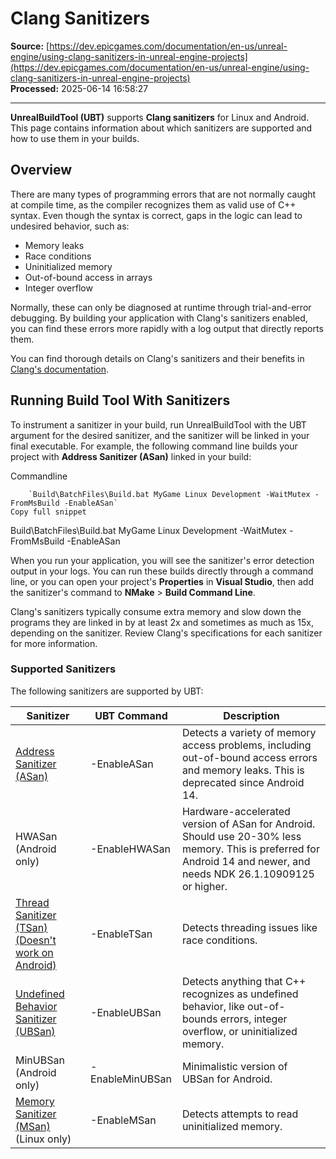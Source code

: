 # Clang Sanitizers

**Source:** [https://dev.epicgames.com/documentation/en-us/unreal-engine/using-clang-sanitizers-in-unreal-engine-projects](https://dev.epicgames.com/documentation/en-us/unreal-engine/using-clang-sanitizers-in-unreal-engine-projects)  
**Processed:** 2025-06-14 16:58:27

---

**UnrealBuildTool (UBT)** supports **Clang sanitizers** for Linux and Android. This page contains information about which sanitizers are supported and how to use them in your builds.

## Overview

There are many types of programming errors that are not normally caught at compile time, as the compiler recognizes them as valid use of C++ syntax. Even though the syntax is correct, gaps in the logic can lead to undesired behavior, such as:

-   Memory leaks
-   Race conditions
-   Uninitialized memory
-   Out-of-bound access in arrays
-   Integer overflow

Normally, these can only be diagnosed at runtime through trial-and-error debugging. By building your application with Clang's sanitizers enabled, you can find these errors more rapidly with a log output that directly reports them.

You can find thorough details on Clang's sanitizers and their benefits in [Clang's documentation](https://clang.llvm.org/docs/index.html).

## Running Build Tool With Sanitizers

To instrument a sanitizer in your build, run UnrealBuildTool with the UBT argument for the desired sanitizer, and the sanitizer will be linked in your final executable. For example, the following command line builds your project with **Address Sanitizer (ASan)** linked in your build:

Commandline

```
	`Build\BatchFiles\Build.bat MyGame Linux Development -WaitMutex -FromMsBuild -EnableASan`
Copy full snippet
```
Build\\BatchFiles\\Build.bat MyGame Linux Development -WaitMutex -FromMsBuild -EnableASan

When you run your application, you will see the sanitizer's error detection output in your logs. You can run these builds directly through a command line, or you can open your project's **Properties** in **Visual Studio**, then add the sanitizer's command to **NMake** \> **Build Command Line**.

Clang's sanitizers typically consume extra memory and slow down the programs they are linked in by at least 2x and sometimes as much as 15x, depending on the sanitizer. Review Clang's specifications for each sanitizer for more information.

### Supported Sanitizers

The following sanitizers are supported by UBT:

| **Sanitizer** | **UBT Command** | **Description** |
| --- | --- | --- |
| [Address Sanitizer (ASan)](https://clang.llvm.org/docs/AddressSanitizer.html) | \-EnableASan | Detects a variety of memory access problems, including out-of-bound access errors and memory leaks. This is deprecated since Android 14. |
| HWASan (Android only) | \-EnableHWASan | Hardware-accelerated version of ASan for Android. Should use 20-30% less memory. This is preferred for Android 14 and newer, and needs NDK 26.1.10909125 or higher. |
| [Thread Sanitizer (TSan) (Doesn't work on Android)](https://clang.llvm.org/docs/ThreadSanitizer.html) | \-EnableTSan | Detects threading issues like race conditions. |
| [Undefined Behavior Sanitizer (UBSan)](https://clang.llvm.org/docs/UndefinedBehaviorSanitizer.html) | \-EnableUBSan | Detects anything that C++ recognizes as undefined behavior, like out-of-bounds errors, integer overflow, or uninitialized memory. |
| MinUBSan (Android only) | \-EnableMinUBSan | Minimalistic version of UBSan for Android. |
| [Memory Sanitizer (MSan)](https://clang.llvm.org/docs/MemorySanitizer.html) (Linux only) | \-EnableMSan | Detects attempts to read uninitialized memory. |
